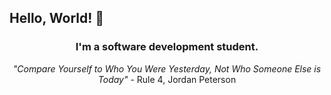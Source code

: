 ## Hello, World! 👋

<div align="center">
<h3> I'm a software development student.</h3>

*"Compare Yourself to Who You Were Yesterday, Not Who Someone Else is Today"* - Rule 4, Jordan Peterson
</div>